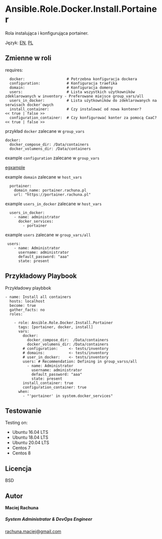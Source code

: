Ansible.Role.Docker.Install.Portainer
=========

Rola instalująca i konfigurująca portainer.

Język: [EN](README.md), [PL](README.PL.md)


Zmienne w roli
--------------
requires:
```
  docker:                   # Potrzebna konfiguracja dockera
  configuration:            # Konfiguracja traefika
  domain:                   # Konfiguracja domeny
  users:                    # Lista wszystkich użytkowników zdeklarowanych w inventory - Preferowane miejsce group_vars/all
  users_in_docker:          # Lista użytkowników do zdeklarowanych na serwisach docker`owych
  install_container:        # Czy instalować od nowa kontener?        << true | false >>
  configuration_container:  # Czy konfigurować konter za pomocą CaaC? << true | false >>
```

przykład `docker` zalecane w `group_vars`
```
docker:
  docker_compose_dir: /Data/containers
  docker_volumens_dir: /Data/containers
```
example `configuration` zalecane w `group_vars`

[egxample](roles/Ansible.Role.Docker.Install.Portainer/tests/inventory)

example `domain` zalecane w `host_vars`
```
  portainer:
    domain_name: portainer.rachuna.pl
    url: "https://portainer.rachuna.pl"
```
example `users_in_docker` zalecane w `host_vars`
```
  users_in_docker:
    - name: administrator
      docker_services:
        - portainer
```
example `users` zalecane w `group_vars/all`
```
 users:
    - name: Administrator
      username: administrator
      default_password: "aaa"
      state: present
```

Przykładowy Playbook
----------------

Przykładowy playbbok
```
- name: Install all containers
  hosts: localhost
  become: true
  gather_facts: no
  roles:

    - role: Ansible.Role.Docker.Install.Portainer
      tags: [portainer, docker, install]
      vars:
        docker:
          docker_compose_dir:  /Data/containers
          docker_volumens_dir: /Data/containers 
        # configuration:     <- tests/inventory
        # domains:           <- tests/inventory
        # user_in_docker:    <- tests/inventory
        users: # Recommendation: Defining in group_varss/all
          - name: Administrator
            username: administrator
            default_password: "aaa"
            state: present
        install_container: true
        configuration_container: true
      when:
        - "'portainer' in system.docker_services"
```

Testowanie
------------

Testing on:
  - Ubuntu 16.04 LTS
  - Ubuntu 18.04 LTS
  - Ubuntu 20.04 LTS
  - Centos 7
  - Centos 8

Licencja
-------

BSD

Autor
------------------
 **Maciej Rachuna**
##### System Administrator & DevOps Engineer
rachuna.maciej@gmail.com
